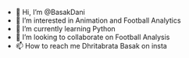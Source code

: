 - 👋 Hi, I’m @BasakDani
- 👀 I’m interested in Animation and Football Analytics
- 🌱 I’m currently learning Python
- 💞️ I’m looking to collaborate on Football Analysis
- 📫 How to reach me Dhritabrata Basak on insta

<!---
BasakDani/BasakDani is a ✨ special ✨ repository because its `README.md` (this file) appears on your GitHub profile.
You can click the Preview link to take a look at your changes.
--->
